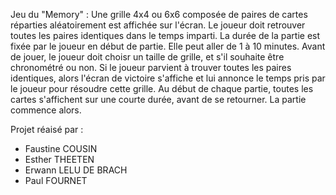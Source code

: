 Jeu du "Memory" :
Une grille 4x4 ou 6x6 composée de paires de cartes réparties aléatoirement est affichée sur l'écran. Le joueur doit retrouver toutes les paires identiques dans le temps imparti.
La durée de la partie est fixée par le joueur en début de partie. Elle peut aller de 1 à 10 minutes. Avant de jouer, le joueur doit choisr un taille de grille, et s'il
souhaite être chronométré ou non. Si le joueur parvient à trouver toutes les paires identiques, alors l'écran de victoire s'affiche et lui annonce le temps pris par le joueur
pour résoudre cette grille. Au début de chaque partie, toutes les cartes s'affichent sur une courte durée, avant de se retourner. La partie commence alors.


Projet réaisé par :
- Faustine COUSIN
- Esther THEETEN
- Erwann LELU DE BRACH
- Paul FOURNET
